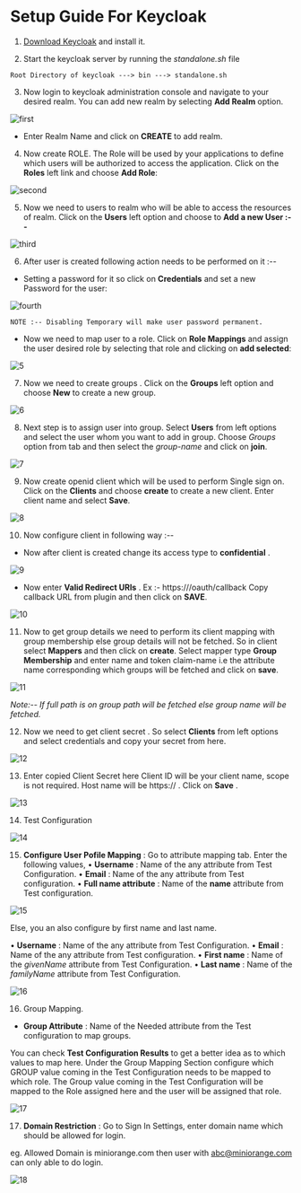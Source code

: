 # Setup Guide For Keycloak

1. [Download Keycloak](https://www.keycloak.org/downloads.html) and install it.

2. Start the keycloak server by running the _standalone.sh_ file
```
Root Directory of keycloak ---> bin ---> standalone.sh
```
3. Now login to keycloak administration console and navigate to your desired realm. You can add new realm by selecting **Add Realm** option.

![first](https://user-images.githubusercontent.com/42262807/44833485-dae89380-ac4b-11e8-8011-e1e8872f7bf9.png)

- Enter Realm Name and click on **CREATE** to add realm.

4. Now create ROLE. The Role will be used by your applications to define which users will be authorized to access the application. Click on the **Roles** left link and choose **Add Role**:

![second](https://user-images.githubusercontent.com/42262807/44834179-fce31580-ac4d-11e8-98f3-38a7f98ff90c.PNG) 

5. Now we need to users to realm who will be able to access the resources of realm. Click on the **Users** left option and choose to **Add a new User :--** 

![third](https://user-images.githubusercontent.com/42262807/44834839-e5a52780-ac4f-11e8-86b2-63cabe54a508.PNG)

6. After user is created following action needs to be performed on it :--

- Setting a password for it so click on **Credentials** and set a new Password for the user:

![fourth](https://user-images.githubusercontent.com/42262807/44835166-f3a77800-ac50-11e8-9872-ae7e5d13d2a4.PNG)

```
NOTE :-- Disabling Temporary will make user password permanent.
```
-  Now we need to map user to a role. Click on **Role Mappings** and assign the user desired role  by selecting that role and clicking on **add selected**:

![5](https://user-images.githubusercontent.com/42262807/44835454-df17af80-ac51-11e8-8a74-be96df7120ce.PNG)

7. Now we need to create groups . Click on the **Groups** left option and choose **New** to create a new group.

![6](https://user-images.githubusercontent.com/42262807/44835889-133fa000-ac53-11e8-98ff-d7ed74c0a8d3.PNG)

8. Next step is to assign user into group. Select **Users** from left options and select the user whom you want to add in group. Choose _Groups_ option from tab and then select the _group-name_ and click on **join**.

![7](https://user-images.githubusercontent.com/42262807/44836554-ed1aff80-ac54-11e8-8e0d-e97828ec4b65.PNG)

9. Now create openid  client which will be used to perform Single sign on. Click on the **Clients** and choose **create** to create a new client. Enter client name and select **Save**.

![8](https://user-images.githubusercontent.com/42262807/44837269-c8c02280-ac56-11e8-8672-027a29f8abad.PNG)

10. Now configure client in following way :--
-  Now  after client is created change its access type to **confidential** .

![9](https://user-images.githubusercontent.com/42262807/44837934-90b9df00-ac58-11e8-93c9-8a8aaeb71819.PNG)

- Now enter **Valid Redirect URIs** . Ex :- https://<domain-name>/oauth/callback
Copy callback URL from plugin and then click on **SAVE**.

![10](https://user-images.githubusercontent.com/42262807/44838422-b8f60d80-ac59-11e8-9bc1-0b039232c7e9.PNG)

11. Now to get group details we need to perform its client mapping with group membership else group details will not be fetched. So in client select **Mappers** and then click on **create**.  Select mapper type **Group Membership** and enter name and token claim-name i.e the attribute name corresponding which groups will be fetched and click on **save**.

![11](https://user-images.githubusercontent.com/42262807/44839424-59e5c800-ac5c-11e8-81e2-2b5a9b2632bf.PNG)

_Note:-- If full path is on group path will be fetched else group name will be fetched._

12. Now we need to get client secret . So select **Clients** from left options and select credentials and copy your secret from here.

![12](https://user-images.githubusercontent.com/42262807/44839882-7df5d900-ac5d-11e8-847b-a6bbc6849925.PNG)

13. Enter copied Client Secret here Client ID will be your client name, scope is not required. Host name will be https://<domain-name> . Click on **Save** .

![13](https://user-images.githubusercontent.com/42262807/44841303-adf2ab80-ac60-11e8-9907-cea3067438ed.PNG)

14. Test Configuration

![14](https://user-images.githubusercontent.com/42262807/44843936-2b211f00-ac67-11e8-9d53-6866a34ac74b.PNG)

15. **Configure User Pofile Mapping** : Go to attribute mapping tab. Enter the following values,
• **Username** : Name of the any attribute from Test Configuration.
• **Email** : Name of the any attribute from Test configuration.
• **Full name attribute** : Name of the **name** attribute from Test configuration.

![15](https://user-images.githubusercontent.com/42262807/44844186-d29e5180-ac67-11e8-80e3-fc341faf3788.PNG)

Else, you an also configure by first name and last name.

• **Username** : Name of the any attribute from Test Configuration.
• **Email** : Name of the any attribute from Test configuration.
• **First name** : Name of the _givenName_ attribute from Test Configuration.
• **Last name** : Name of the _familyName_ attribute from Test Configuration.

![16](https://user-images.githubusercontent.com/42262807/44844406-7425a300-ac68-11e8-8401-435c54c581d7.PNG)

16. Group Mapping.

- **Group Attribute** : Name of the Needed attribute from the Test configuration to map groups.

You can check **Test Configuration Results** to get a better idea as to which values to map here.
Under the Group Mapping Section configure which GROUP value coming in the Test
Configuration needs to be mapped to which role. The Group value coming in the Test
Configuration will be mapped to the Role assigned here and the user will be assigned that
role.

![17](https://user-images.githubusercontent.com/42262807/44844651-20678980-ac69-11e8-9a7b-baf4e6a248ef.PNG)

17. **Domain Restriction** : Go to Sign In Settings, enter domain name which should be
allowed for login.

eg. Allowed Domain is miniorange.com then user with abc@miniorange.com can only able
to do login.

![18](https://user-images.githubusercontent.com/42262807/44844780-74726e00-ac69-11e8-8e1c-19776f5f6bce.PNG)





 






















